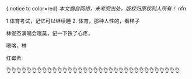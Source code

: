 {.notice tc color=red}
*本文摘自网络，未考究出处，版权归原权利人所有！*
nfn

1.体育考试，记忆可以继续睡
2. 体育，那种人性的，看样子

林俊杰演唱会哦莫，记一下铁了心疼，

嗯咯，林

红霉素


👌👌👌👌👌👌👌👌👌👌👌👌👌👌👌👌👌👌👌👌👌👌👌👌👌👌👌👌👌👌👌👌👌👌